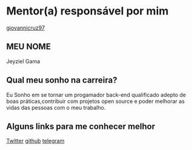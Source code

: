 # Mentor(a) responsável por mim

[giovannicruz97](/profiles/mentors/profiles/giovannicruz97.md)

## MEU NOME

Jeyziel Gama

## Qual meu sonho na carreira?

Eu Sonho em se tornar um progamador back-end qualificado adepto de boas práticas,contribuir com projetos open source e poder melhorar as vidas das pessoas com o meu trabalho.

## Alguns links para me conhecer melhor

[Twitter](https://twitter.com/JeyzielGama)
[github](https://github.com/jeyziel)
[telegram](https://telegram.me/jeyziel)
